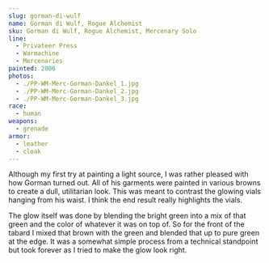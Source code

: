 ```yaml
---
slug: gorman-di-wulf
name: Gorman di Wulf, Rogue Alchemist
sku: Gorman di Wulf, Rogue Alchemist, Mercenary Solo
line:
  - Privateer Press
  - Warmachine
  - Mercenaries
painted: 2006
photos:
  - ./PP-WM-Merc-Gorman-Dankel_1.jpg
  - ./PP-WM-Merc-Gorman-Dankel_2.jpg
  - ./PP-WM-Merc-Gorman-Dankel_3.jpg
race:
  - human
weapons:
  - grenade
armor:
  - leather
  - cloak
---
```


Although my first try at painting a light source, I was rather pleased with how Gorman turned out. All of his garments were painted in various browns to create a dull, utilitarian look. This was meant to contrast the glowing vials hanging from his waist. I think the end result really highlights the vials.

The glow itself was done by blending the bright green into a mix of that green and the color of whatever it was on top of. So for the front of the tabard I mixed that brown with the green and blended that up to pure green at the edge. It was a somewhat simple process from a technical standpoint but took forever as I tried to make the glow look right.
